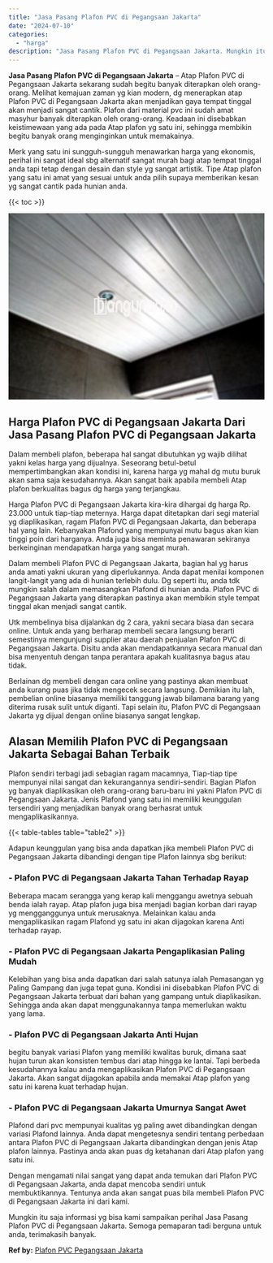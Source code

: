 ```yaml
---
title: "Jasa Pasang Plafon PVC di Pegangsaan Jakarta"
date: "2024-07-10"
categories: 
  - "harga"
description: "Jasa Pasang Plafon PVC di Pegangsaan Jakarta. Mungkin itu saja informasi yg bisa kami sampaikan perihal Jasa Pasang Plafon PVC di Pegangsaan Jakarta. Semoga..."
---
```


**Jasa Pasang Plafon PVC di Pegangsaan Jakarta** – Atap Plafon PVC di Pegangsaan Jakarta sekarang sudah begitu banyak diterapkan oleh orang-orang. Melihat kemajuan zaman yg kian modern, dg menerapkan atap Plafon PVC di Pegangsaan Jakarta akan menjadikan gaya tempat tinggal akan menjadi sangat cantik. Plafon dari material pvc ini sudah amat masyhur banyak diterapkan oleh orang-orang. Keadaan ini disebabkan keistimewaan yang ada pada Atap plafon yg satu ini, sehingga membikin begitu banyak orang menginginkan untuk memakainya.

Merk yang satu ini sungguh-sungguh menawarkan harga yang ekonomis, perihal ini sangat ideal sbg alternatif sangat murah bagi atap tempat tinggal anda tapi tetap dengan desain dan style yg sangat artistik. Tipe Atap plafon yang satu ini amat yang sesuai untuk anda pilih supaya memberikan kesan yg sangat cantik pada hunian anda.

{{< toc >}}

![Jasa Pasang Plafon PVC di Pegangsaan Jakarta](/images/flafond-pvc-murah25.png)

## Harga Plafon PVC di Pegangsaan Jakarta Dari Jasa Pasang Plafon PVC di Pegangsaan Jakarta

Dalam membeli plafon, beberapa hal sangat dibutuhkan yg wajib dilihat yakni kelas harga yang dijualnya. Seseorang betul-betul mempertimbangkan akan kondisi ini, karena harga yg mahal dg mutu buruk akan sama saja kesudahannya. Akan sangat baik apabila membeli Atap plafon berkualitas bagus dg harga yang terjangkau.

Harga Plafon PVC di Pegangsaan Jakarta kira-kira dihargai dg harga Rp. 23.000 untuk tiap-tiap meternya. Harga dapat ditetapkan dari segi material yg diaplikasikan, ragam Plafon PVC di Pegangsaan Jakarta, dan beberapa hal yang lain. Kebanyakan Plafond yang mempunyai mutu bagus akan kian tinggi poin dari harganya. Anda juga bisa meminta penawaran sekiranya berkeinginan mendapatkan harga yang sangat murah.

Dalam membeli Plafon PVC di Pegangsaan Jakarta, bagian hal yg harus anda amati yakni ukuran yang diperlukannya. Anda dapat menilai komponen langit-langit yang ada di hunian terlebih dulu. Dg seperti itu, anda tdk mungkin salah dalam memasangkan Plafond di hunian anda. Plafon PVC di Pegangsaan Jakarta yang diterapkan pastinya akan membikin style tempat tinggal akan menjadi sangat cantik.

Utk membelinya bisa dijalankan dg 2 cara, yakni secara biasa dan secara online. Untuk anda yang berharap membeli secara langsung berarti semestinya mengunjungi supplier atau daerah penjualan Plafon PVC di Pegangsaan Jakarta. Disitu anda akan mendapatkannya secara manual dan bisa menyentuh dengan tanpa perantara apakah kualitasnya bagus atau tidak.

Berlainan dg membeli dengan cara online yang pastinya akan membuat anda kurang puas jika tidak mengecek secara langsung. Demikian itu lah, pembelian online biasanya memiliki tanggung jawab bilamana barang yang diterima rusak sulit untuk diganti. Tapi selain itu, Plafon PVC di Pegangsaan Jakarta yg dijual dengan online biasanya sangat lengkap.

## Alasan Memilih Plafon PVC di Pegangsaan Jakarta Sebagai Bahan Terbaik

Plafon sendiri terbagi jadi sebagian ragam macamnya, Tiap-tiap tipe mempunyai nilai sangat dan kekurangannya sendiri-sendiri. Bagian Plafon yg banyak diaplikasikan oleh orang-orang baru-baru ini yakni Plafon PVC di Pegangsaan Jakarta. Jenis Plafond yang satu ini memiliki keunggulan tersendiri yang menjadikan banyak orang berhasrat untuk mengaplikasikannya.

{{< table-tables table="table2" >}}

Adapun keunggulan yang bisa anda dapatkan jika membeli Plafon PVC di Pegangsaan Jakarta dibandingi dengan tipe Plafon lainnya sbg berikut:

### \- Plafon PVC di Pegangsaan Jakarta Tahan Terhadap Rayap

Beberapa macam serangga yang kerap kali menggangu awetnya sebuah benda ialah rayap. Atap plafon juga bisa menjadi bagian korban dari rayap yg mengganggunya untuk merusaknya. Melainkan kalau anda mengaplikasikan ragam Plafond yg satu ini akan dijagokan karena Anti terhadap rayap.

### \- Plafon PVC di Pegangsaan Jakarta Pengaplikasian Paling Mudah

Kelebihan yang bisa anda dapatkan dari salah satunya ialah Pemasangan yg Paling Gampang dan juga tepat guna. Kondisi ini disebabkan Plafon PVC di Pegangsaan Jakarta terbuat dari bahan yang gampang untuk diaplikasikan. Sehingga anda akan dapat menggunakannya tanpa memerlukan waktu yang lama.

### \- Plafon PVC di Pegangsaan Jakarta Anti Hujan

begitu banyak variasi Plafon yang memiliki kwalitas buruk, dimana saat hujan turun akan konsisten tembus dari atap hingga ke lantai. Tapi berbeda kesudahannya kalau anda mengaplikasikan Plafon PVC di Pegangsaan Jakarta. Akan sangat dijagokan apabila anda memakai Atap plafon yang satu ini karena kuat terhadap hujan.

### \- Plafon PVC di Pegangsaan Jakarta Umurnya Sangat Awet

Plafond dari pvc mempunyai kualitas yg paling awet dibandingkan dengan variasi Plafond lainnya. Anda dapat mengetesnya sendiri tentang perbedaan antara Plafon PVC di Pegangsaan Jakarta dibandingkan dengan jenis Atap plafon lainnya. Pastinya anda akan puas dg ketahanan dari Atap plafon yang satu ini.

Dengan mengamati nilai sangat yang dapat anda temukan dari Plafon PVC di Pegangsaan Jakarta, anda dapat mencoba sendiri untuk membuktikannya. Tentunya anda akan sangat puas bila membeli Plafon PVC di Pegangsaan Jakarta ini dari kami.

Mungkin itu saja informasi yg bisa kami sampaikan perihal Jasa Pasang Plafon PVC di Pegangsaan Jakarta. Semoga pemaparan tadi berguna untuk anda, terimakasih banyak.

**Ref by:** [Plafon PVC Pegangsaan Jakarta](https://id.wikipedia.org/wiki/Plafon)
